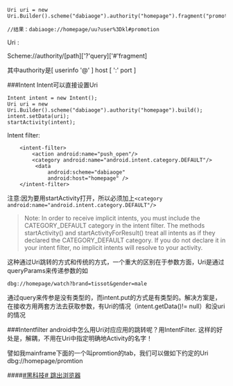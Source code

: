 
	Uri uri = new Uri.Builder().scheme("dabiaoge").authority("homepage").fragment("promotion").path("uu").query("user=kl").build();

	//结果：dabiaoge://homepage/uu?user%3Dkl#promotion


Uri :

Scheme://authority/[path]['?'query]['#'fragment]

其中authority是[ userinfo '@' ] host [ ':' port ]


###Intent
Intent可以直接设置Uri

	Intent intent = new Intent();
    Uri uri = new Uri.Builder().scheme("dabiaoge").authority("homepage").build();
    intent.setData(uri);
    startActivity(intent);
    
Intent filter:

		<intent-filter>
            <action android:name="push_open"/>
            <category android:name="android.intent.category.DEFAULT"/>
             <data
                 android:scheme="dabiaoge"
                 android:host="homepage" />
        </intent-filter>
        
注意:因为要用startActivity打开，所以必须加上` <category android:name="android.intent.category.DEFAULT"/>
`

>Note: In order to receive implicit intents, you must include the CATEGORY_DEFAULT category in the intent filter. The methods startActivity() and startActivityForResult() treat all intents as if they declared the CATEGORY_DEFAULT category. If you do not declare it in your intent filter, no implicit intents will resolve to your activity.

这种通过Uri跳转的方式和传统的方式，一个重大的区别在于参数方面，Uri是通过queryParams来传递参数的如
	
	dbg://homepage/watch?brand=tissot&gender=male
	
通过query来传参是没有类型的，而intent.put的方式是有类型的。解决方案是，在接收方用两套方法去获取参数，有Uri的情况（intent.getData()!= null）和没uri的情况

###Intentfilter
android中怎么用Uri对应应用的跳转呢？用IntentFilter.
这样的好处是，解耦，不用在Uri中指定明确地Activity的名字！

譬如我mainframe下面的一个叫promtion的tab，我们可以做如下约定的Uri
dbg://homepage/promtion



####[#黑科技# 跳出浏览器](http://zhuanlan.zhihu.com/andlib/19848910)





